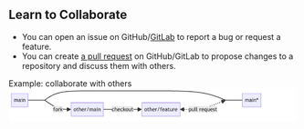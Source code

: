 ##  Learn to Collaborate
- You can open an issue on GitHub/[GitLab](https://en.wikipedia.org/wiki/GitLab) to report a bug or request a feature.
- You can create [a pull request](https://docs.github.com/en/pull-requests/collaborating-with-pull-requests/proposing-changes-to-your-work-with-pull-requests/creating-a-pull-request) on GitHub/GitLab to propose changes to a repository and discuss them with others.

Example: collaborate with others
![](./assets/images/collab.png)

<!-- ```mermaid -->
<!-- graph LR; -->
<!-- A[main] --- MID1[ ]; -->
<!-- MID1 --- MID2[ ]; -->
<!-- MID2 --- END[main*]; -->
<!-- MID1 -\->|fork| B[other/main]; -->
<!-- B -\->|checkout| D[other/feature]; -->
<!-- D <-.->|pull request| MID2 -->
<!-- style MID1 height:0px, width:0px; -->
<!-- style MID2 height:0px, width:0px; -->
<!-- ``` -->

